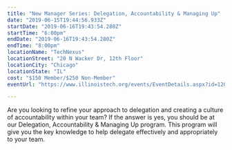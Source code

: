 ```yaml
---
title: "New Manager Series: Delegation, Accountability & Managing Up"
date: "2019-06-15T19:44:56.933Z"
startDate: "2019-06-16T19:43:54.280Z"
startTime: "6:00pm"
endDate: "2019-06-16T19:43:54.280Z"
endTime: "8:00pm"
locationName: "TechNexus"
locationStreet: "20 N Wacker Dr, 12th Floor"
locationCity: "Chicago"
locationState: "IL"
cost: "$150 Member/$250 Non-Member"
eventUrl: "https://www.illinoistech.org/events/EventDetails.aspx?id=1207334&group="

---
```


Are you looking to refine your approach to delegation and creating a culture of accountability within your team? If the answer is yes, you should be at our Delegation, Accountability & Managing Up program. This program will give you the key knowledge to help delegate effectively and appropriately to your team.

